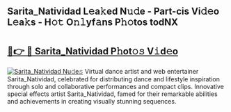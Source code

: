 ## Sarita_Natividad L𝚎a𝚔ed N𝚞𝚍e - Part-cis Vi𝚍𝚎o L𝚎a𝚔s - H𝚘𝚝 O𝚗𝚕yf𝚊ns P𝚑𝚘tos todNX

# <h2><a href="http://kfbg4h0.oniu.top/?m=Sarita_Natividad">🔗👉 🔴 Sarita_Natividad P𝚑ot𝚘𝚜 V𝚒d𝚎o</a></h2>

[![Sarita_Natividad Nu𝚍e𝚜](https://i.imgur.com/0qMVB7G.gif)](http://kfbg4h0.oniu.top/?m=Sarita_Natividad)
Virtual dance artist and web entertainer Sarita_Natividad, celebrated for distributing dance and lifestyle inspiration through solo and collaborative performances and compact clips. Innovative special effects artist Sarita_Natividad, famed for their remarkable abilities and achievements in creating visually stunning sequences.  
